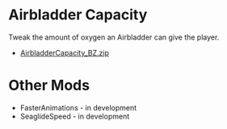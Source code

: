 # Airbladder Capacity
Tweak the amount of oxygen an Airbladder can give the player.

- [AirbladderCapacity_BZ.zip]()

# Other Mods
- FasterAnimations - in development
- SeaglideSpeed - in development
